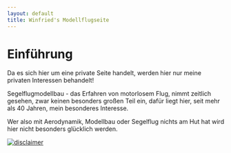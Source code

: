 ```yaml
---
layout: default
title: Winfried's Modellflugseite
---
```




# Einführung




Da es sich hier um eine private Seite handelt, 
werden hier nur meine privaten Interessen behandelt!



Segelflugmodellbau - das Erfahren von motorlosem Flug, 
nimmt zeitlich gesehen, zwar keinen besonders großen Teil ein, 
dafür liegt hier, seit mehr als 40 Jahren, mein besonderes Interesse.


Wer also mit Aerodynamik, Modellbau oder Segelflug 
nichts am Hut hat wird hier nicht besonders glücklich werden.

[![disclaimer](http://www.disclaimer.de/images/d_gold.gif)](http://www.disclaimer.de/disclaimer.htm?farbe=FFFFFF/000000/000000/000000)
